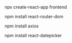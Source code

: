 npx create-react-app frontend

npm install react-router-dom

npm install axios

npm install react-datepicker

